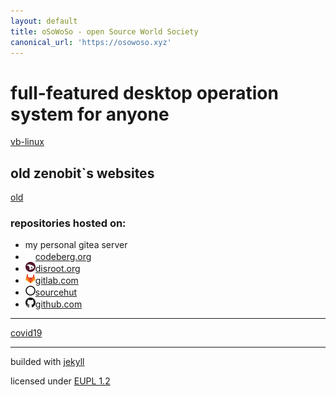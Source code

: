 ```yaml
---
layout: default
title: oSoWoSo - open Source World Society
canonical_url: 'https://osowoso.xyz'
---
```


# full-featured desktop operation system for anyone
[vb-linux](./vb-linux.md)

## old zenobit`s websites
[old](https://zenobit.gitlab.io)

### repositories hosted on:
- my personal gitea server
- ![codeberg](./assets/img/codeberg.png)[codeberg.org](https://codeberg.org/oSoWoSo)
- ![disroot](./assets/img/disroot.png)[disroot.org](https://git.disroot.org/oSoWoSo)
- ![gitlab](./assets/img/gitlab.png)[gitlab.com](https://gitlab.com/osowoso)
- ![sourcehut](./assets/img/sourcehut.png)[sourcehut](https://hg.sr.ht/~osowoso)
- ![github](./assets/img/github.png)[github.com](https://github.com/oSoWoSo)

_____________________________
[covid19](./covid.md)


_____________________________
builded with [jekyll](https://jekyllrb.com/)

licensed under
[EUPL 1.2](https://joinup.ec.europa.eu/collection/eupl/eupl-text-eupl-12)
